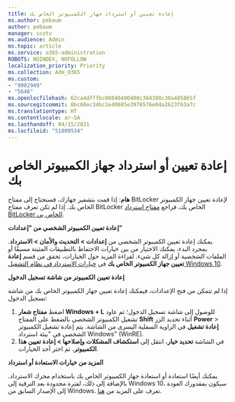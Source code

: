 ```yaml
---
title: إعادة تعيين أو استرداد جهاز الكمبيوتر الخاص بك
ms.author: pebaum
author: pebaum
manager: scotv
ms.audience: Admin
ms.topic: article
ms.service: o365-administration
ROBOTS: NOINDEX, NOFOLLOW
localization_priority: Priority
ms.collection: Adm_O365
ms.custom:
- "9002949"
- "5646"
ms.openlocfilehash: 62ca4dfffbc08040400400c384390c30a485865f
ms.sourcegitcommit: 8bc60ec34bc1e40685e3976576e04a2623f63a7c
ms.translationtype: HT
ms.contentlocale: ar-SA
ms.lasthandoff: 04/15/2021
ms.locfileid: "51809534"
---
```

# <a name="reset-or-recover-your-pc"></a>إعادة تعيين أو استرداد جهاز الكمبيوتر الخاص بك

**هام**: إذا قمت بتشفير جهازك، فستحتاج إلى مفتاح BitLocker لإعادة تعيين جهاز الكمبيوتر الخاص بك. إذا لم تكن تعرف مفتاح BitLocker الخاص بك، فراجع [مفتاح استرداد BitLocker الخاص بي](https://support.microsoft.com/help/4026181/windows-10-find-my-bitlocker-recovery-key).

**إعادة تعيين الكمبيوتر الشخصي من "إعدادات"**

يمكنك إعادة تعيين الكمبيوتر الشخصي من **إعدادات > التحديث والأمان > الاسترداد**. بمجرد البدء، يمكنك الاختيار من بين خيارات الاحتفاظ بالتطبيقات المثبتة مسبقًا أو الملفات الشخصية أو إزالة كل شيء. لقراءة المزيد حول الخيارات، تحقق من قسم **إعادة تعيين جهاز الكمبيوتر الخاص بك** في [خيارات الاسترداد في نظام التشغيل Windows 10](https://support.microsoft.com/help/12415/windows-10-recovery-options).

**إعادة تعيين الكمبيوتر من شاشة تسجيل الدخول**

إذا لم تتمكن من فتح الإعدادات، فيمكنك إعادة تعيين جهاز الكمبيوتر الخاص بك من شاشة تسجيل الدخول:

1. اضغط **مفتاح شعار Windows + L** للوصول إلى شاشة تسجيل الدخول؛ ثم عاود تشغيل الكمبيوتر الشخصي بالضغط على المفتاح **Shift** أثناء تحديد الزر **Power** > **إعادة تشغيل** في الزاوية السفلية اليسرى من الشاشة. يتم إعادة تشغيل الكمبيوتر الشخصي في "بيئة استرداد Windows" (WinRE).
2. في الشاشة **تحديد خيار**، انتقل إلى **استكشاف المشكلات وإصلاحها > إعادة تعيين هذا الكمبيوتر**، ثم اختر أحد الخيارات.

**المزيد من خيارات الاستعادة أو استرداد**

يمكنك أيضًا استعادة أو استعادة جهاز الكمبيوتر الخاص بك باستخدام محرك الاسترداد. بالإضافة إلى ذلك، لفترة محدودة بعد الترقية إلى Windows 10، سيكون بمقدورك العودة إلى الإصدار السابق من Windows. تعرف على المزيد من [هنا](https://support.microsoft.com/help/12415/windows-10-recovery-options).
